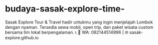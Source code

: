 # budaya-sasak-explore-time-
Sasak Explore Tour &amp; Travel hadir untukmu yang ingin menjelajah Lombok dengan nyaman. Tersedia sewa mobil, open trip, dan paket wisata custom bersama tim lokal berpengalaman. 📞 📲 WA: 082144514996 | 🌐 sasak-explore.github.io
